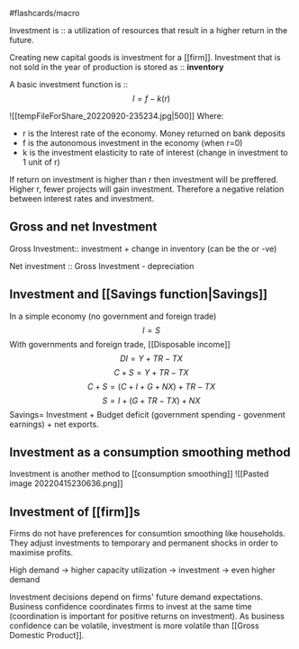 #flashcards/macro 

Investment is :: a utilization of resources that result in a higher return in the future.
<!--SR:!2022-11-16,16,250-->

Creating new capital goods is investment for a [[firm]]. 
Investment that is not sold in the year of production is stored as :: **inventory**
<!--SR:!2022-11-20,25,290-->

A basic investment function is :: $$I=f-k(r)$$
<!--SR:!2022-11-15,15,250-->
![[tempFileForShare_20220920-235234.jpg|500]]
Where:
- r is the Interest rate of the economy. Money returned on bank deposits
- f is the autonomous investment in the economy (when r=0)  
- k is the investment elasticity to rate of interest (change in investment to 1 unit of r)

If return on investment is higher than r then investment will be preffered. Higher r, fewer projects will gain investment. Therefore a negative relation between interest rates and investment.

## Gross and net Investment
Gross Investment:: investment + change in inventory (can be the or -ve)
<!--SR:!2022-11-01,1,190-->
Net investment :: Gross Investment - depreciation 
<!--SR:!2022-11-01,1,230-->


## Investment and [[Savings function|Savings]]
In a simple economy (no government and foreign trade) $$I=S$$
With governments and foreign trade, [[Disposable income]]$$DI=Y+TR-TX$$$$C+S=Y+TR-TX$$$$C+S=(C+I+G+NX)+TR-TX$$$$S=I+(G+TR-TX)+NX$$
Savings= Investment + Budget deficit (government spending - govenment earnings) + net exports. 


## Investment as a consumption smoothing method
Investment is another method to [[consumption smoothing]]
![[Pasted image 20220415230636.png]]

## Investment of [[firm]]s
Firms do not have preferences for consumtion smoothing like households. They adjust investments to temporary and permanent shocks in order to maximise profits. 

High demand -> higher capacity utilization -> investment -> even higher demand

Investment decisions depend on firms' future demand expectations. Business confidence coordinates firms to invest at the same time (coordination is important for positive returns on investment). As business confidence can be volatile, investment is more volatile than [[Gross Domestic Product]]. 
